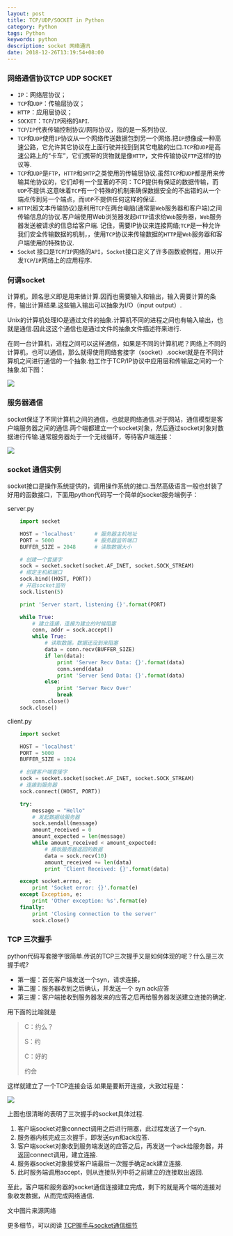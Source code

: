 ```yaml
---
layout: post
title: TCP/UDP/SOCKET in Python
category: Python
tags: Python
keywords: python
description: socket 网络通讯
date: 2018-12-26T13:19:54+08:00
---
```


### 网络通信协议TCP UDP SOCKET
- `IP`：网络层协议；
- `TCP`和`UDP`：传输层协议；
- `HTTP`：应用层协议；
- `SOCKET`：`TCP`/`IP`网络的`API`.
- `TCP`/`IP`代表传输控制协议/网际协议，指的是一系列协议.
- `TCP`和`UDP`使用`IP`协议从一个网络传送数据包到另一个网络.把`IP`想像成一种高速公路，它允许其它协议在上面行驶并找到到其它电脑的出口.`TCP`和`UDP`是高速公路上的“卡车”，它们携带的货物就是像`HTTP`，文件传输协议`FTP`这样的协议等.
- `TCP`和`UDP`是`FTP`，`HTTP`和`SMTP`之类使用的传输层协议.虽然`TCP`和`UDP`都是用来传输其他协议的，它们却有一个显著的不同：TCP提供有保证的数据传输，而`UDP`不提供.这意味着`TCP`有一个特殊的机制来确保数据安全的不出错的从一个端点传到另一个端点，而`UDP`不提供任何这样的保证.
- `HTTP`(超文本传输协议)是利用`TCP`在两台电脑(通常是`Web`服务器和客户端)之间传输信息的协议.客户端使用Web浏览器发起`HTTP`请求给`Web`服务器，`Web`服务器发送被请求的信息给客户端.
记住，需要IP协议来连接网络;`TCP`是一种允许我们安全传输数据的机制，，使用`TCP`协议来传输数据的`HTTP`是`Web`服务器和客户端使用的特殊协议.
- `Socke`t 接口是`TCP`/`IP`网络的`API`，`Socket`接口定义了许多函数或例程，用以开发`TCP`/`IP`网络上的应用程序.

### 何谓socket

计算机，顾名思义即是用来做计算.因而也需要输入和输出，输入需要计算的条件，输出计算结果.这些输入输出可以抽象为I/O（input output）.

Unix的计算机处理IO是通过文件的抽象.计算机不同的进程之间也有输入输出，也就是通信.因此这这个通信也是通过文件的抽象文件描述符来进行.

在同一台计算机，进程之间可以这样通信，如果是不同的计算机呢？网络上不同的计算机，也可以通信，那么就得使用网络套接字（socket）.socket就是在不同计算机之间进行通信的一个抽象.他工作于TCP/IP协议中应用层和传输层之间的一个抽象.如下图：

![](/assets/image/socket_python_01.jpg)


### 服务器通信

socket保证了不同计算机之间的通信，也就是网络通信.对于网站，通信模型是客户端服务器之间的通信.两个端都建立一个socket对象，然后通过socket对象对数据进行传输.通常服务器处于一个无线循环，等待客户端连接：

![](/assets/image/socket_python_02.jpg)

### socket 通信实例

socket接口是操作系统提供的，调用操作系统的接口.当然高级语言一般也封装了好用的函数接口，下面用python代码写一个简单的socket服务端例子：

server.py
```python
    import socket

    HOST = 'localhost'      # 服务器主机地址
    PORT = 5000             # 服务器监听端口
    BUFFER_SIZE = 2048      # 读取数据大小

    # 创建一个套接字
    sock = socket.socket(socket.AF_INET, socket.SOCK_STREAM)  
    # 绑定主机和端口
    sock.bind((HOST, PORT))
    # 开启socket监听
    sock.listen(5)

    print 'Server start, listening {}'.format(PORT)

    while True:
        # 建立连接，连接为建立的时候阻塞
        conn, addr = sock.accept()
        while True:
            # 读取数据，数据还没到来阻塞
            data = conn.recv(BUFFER_SIZE)
            if len(data):
                print 'Server Recv Data: {}'.format(data)
                conn.send(data)
                print 'Server Send Data: {}'.format(data)
            else:
                print 'Server Recv Over'
                break
        conn.close()
    sock.close()
```
client.py
```python
    import socket

    HOST = 'localhost'
    PORT = 5000
    BUFFER_SIZE = 1024

    # 创建客户端套接字
    sock = socket.socket(socket.AF_INET, socket.SOCK_STREAM)
    # 连接到服务器
    sock.connect((HOST, PORT))

    try:
        message = "Hello"
        # 发起数据给服务器
        sock.sendall(message)
        amount_received = 0
        amount_expected = len(message)
        while amount_received < amount_expected:
            # 接收服务器返回的数据
            data = sock.recv(10)
            amount_received += len(data)
            print 'Client Received: {}'.format(data)

    except socket.errno, e:
        print 'Socket error: {}'.format(e)
    except Exception, e:
        print 'Other exception: %s'.format(e)
    finally:
        print 'Closing connection to the server'
        sock.close()
```
### TCP 三次握手

python代码写套接字很简单.传说的TCP三次握手又是如何体现的呢？什么是三次握手呢?

*   第一握：首先客户端发送一个syn，请求连接，
*   第二握：服务器收到之后确认，并发送一个 syn ack应答
*   第三握：客户端接收到服务器发来的应答之后再给服务器发送建立连接的确定.

用下面的比喻就是

> C：约么？
> 
> S：约
> 
> C：好的
> 
> 约会

这样就建立了一个TCP连接会话.如果是要断开连接，大致过程是：

![](/assets/image/socket_python_03.jpg)

上图也很清晰的表明了三次握手的socket具体过程.
1. 客户端socket对象connect调用之后进行阻塞，此过程发送了一个syn.
2. 服务器内核完成三次握手，即发送syn和ack应答.
3. 客户端socket对象收到服务端发送的应答之后，再发送一个ack给服务器，并返回connect调用，建立连接.
4. 服务器socket对象接受客户端最后一次握手确定ack建立连接.
5. 此时服务端调用accept，则从连接队列中将之前建立的连接取出返回.

至此，客户端和服务器的socket通信连接建立完成，剩下的就是两个端的连接对象收发数据，从而完成网络通信.

文中图片来源网络

更多细节，可以阅读 [TCP握手与socket通信细节](https://www.jianshu.com/p/3f42172f582b)
